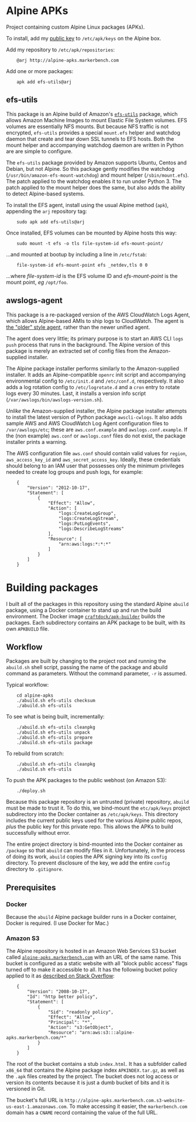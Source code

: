 # Alpine APKs

Project containing custom Alpine Linux packages (APKs).

To install, add my [public key](alpine-devel@markerbench.com-5d56c244.rsa.pub) to `/etc/apk/keys` on the Alpine box.

Add my repository to `/etc/apk/repositories`:

        @arj http://alpine-apks.markerbench.com

Add one or more packages:

        apk add efs-utils@arj

## efs-utils

This package is an Alpine build of Amazon's [`efs-utils`](https://github.com/aws/efs-utils) package, which allows Amazon Machine Images to mount Elastic File System volumes. EFS volumes are essentially NFS mounts. But because NFS traffic is not encrypted, `efs-utils` provides a special `mount.efs` helper and watchdog daemon that create and tear down SSL tunnels to EFS hosts. Both the mount helper and accompanying watchdog daemon are written in Python are are simple to configure.

The `efs-utils` package provided by Amazon supports Ubuntu, Centos and Debian, but not Alpine. So this package gently modifies the watchdog (`/usr/bin/amazon-efs-mount-watchdog`) and mount helper (`/sbin/mount.efs`). The patch applied to the watchdog enables it to run under Python 3. The patch applied to the mount helper does the same, but also adds the ability to detect Alpine-based systems.

To install the EFS agent, install using the usual Alpine method (`apk`), appending the `arj` repository tag:

        sudo apk add efs-utils@arj

Once installed, EFS volumes can be mounted by Alpine hosts this way:

        sudo mount -t efs -o tls file-system-id efs-mount-point/

...and mounted at bootup by including a line in `/etc/fstab`:

        file-system-id efs-mount-point efs _netdev,tls 0 0

...where _file-system-id_ is the EFS volume ID and _efs-mount-point_ is the mount point, _eg_ `/opt/foo`.

## awslogs-agent

This package is a re-packaged version of the AWS CloudWatch Logs Agent, which allows Alpine-based AMIs to ship logs to CloudWatch. The agent is [the "older" style agent](https://docs.aws.amazon.com/AmazonCloudWatch/latest/logs/QuickStartEC2Instance.html), rather than the newer unified agent.

The agent does very little; its primary purpose is to start an AWS CLI `logs push` process that runs in the background. The Alpine version of this package is merely an extracted set of config files from the Amazon-supplied installer.

The Alpine package installer performs similarly to the Amazon-supplied installer. It adds an Alpine-compatible `openrc` init script and accompanying environmental config to `/etc/init.d` and `/etc/conf.d`, respectively. It also adds a log rotation config to `/etc/logrotate.d` and a `cron` entry to rotate logs every 30 minutes. Last, it installs a version info script (`/var/awslogs/bin/awslogs-version.sh`).

_Unlike_ the Amazon-supplied installer, the Alpine package installer attempts to install the latest version of Python package `awscli-cwlogs`. It also adds sample AWS and AWS CloudWatch Log Agent configuration files to `/var/awslogs/etc`; these are `aws.conf.example` and `awslogs.conf.example`. If the (non example) `aws.conf` or `awslogs.conf` files do not exist, the package installer prints a warning.

The AWS configuration file `aws.conf` should contain valid values for `region`, `aws_access_key_id` and `aws_secret_access_key`. Ideally, these credentials should belong to an IAM user that possesses only the minimum privileges needed to create log groups and push logs, for example:

        {
            "Version": "2012-10-17",
            "Statement": [
                {
                    "Effect": "Allow",
                    "Action": [
                        "logs:CreateLogGroup",
                        "logs:CreateLogStream",
                        "logs:PutLogEvents",
                        "logs:DescribeLogStreams"
                    ],
                    "Resource": [
                        "arn:aws:logs:*:*:*"
                    ]
                }
            ]
        }

# Building packages

I built all of the packages in this repository using the standard Alpine `abuild` package, using a Docker container to stand up and run the build environment. The Docker image [`craftdock/apk-builder`](https://hub.docker.com/r/craftdock/apk-builder) builds the packages. Each subdirectory contains an APK package to be built, with its own `APKBUILD` file.

## Workflow

Packages are built by changing to the project root and running the `abuild.sh` shell script, passing the name of the package and abuild command as parameters. Without the command parameter, `-r` is assumed.

Typical workflow:

        cd alpine-apks
        ./abuild.sh efs-utils checksum
        ./abuild.sh efs-utils

To see what is being built, incrementally:

        ./abuild.sh efs-utils cleanpkg
        ./abuild.sh efs-utils unpack
        ./abuild.sh efs-utils prepare
        ./abuild.sh efs-utils package

To rebuild from scratch:

        ./abuild.sh efs-utils cleanpkg
        ./abuild.sh efs-utils

To push the APK packages to the public webhost (on Amazon S3):

        ./deploy.sh

Because this package repository is an untrusted (private) repository, `abuild` must be made to trust it. To do this, we bind-mount the `etc/apk/keys` project subdirectory into the Docker container as `/etc/apk/keys`. This directory includes the current public keys used for the various Alpine public repos, _plus_ the public key for this private repo. This allows the APKs to build successfully without error.

The entire project directory is bind-mounted into the Docker container as `/package` so that `abuild` can modify files in it. Unfortunately, in the process of doing its work, `abuild` copies the APK signing key into its `config` directory. To prevent disclosure of the key, we add the entire `config` directory to `.gitignore`.

## Prerequisites

### Docker

Because the `abuild` Alpine package builder runs in a Docker container, Docker is required. (I use Docker for Mac.)

### Amazon S3

The Alpine repository is hosted in an Amazon Web Services S3 bucket called [`alpine-apks.markerbench.com`](http://alpine-apks.markerbench.com) with an URL of the same name. This bucket is configured as a static website with all "block public access" flags turned off to make it accessible to all. It has the following bucket policy applied to it as [described on Stack Overflow](https://stackoverflow.com/questions/7420209/amazon-s3-permission-problem-how-to-set-permissions-for-all-files-at-once):

        {
            "Version": "2008-10-17",
            "Id": "http better policy",
            "Statement": [
                {
                    "Sid": "readonly policy",
                    "Effect": "Allow",
                    "Principal": "*",
                    "Action": "s3:GetObject",
                    "Resource": "arn:aws:s3:::alpine-apks.markerbench.com/*"
                }
            ]
        }

The root of the bucket contains a stub `index.html`. It has a subfolder called `x86_64` that contains the Alpine package index `APKINDEX.tar.gz`, as well as the `.apk` files created by the project. The bucket does not log access or version its contents because it is just a dumb bucket of bits and it is versioned in Git.

The bucket's full URL is `http://alpine-apks.markerbench.com.s3-website-us-east-1.amazonaws.com`. To make accessing it easier, the `markerbench.com` domain has a `CNAME` record containing the value of the full URL.
